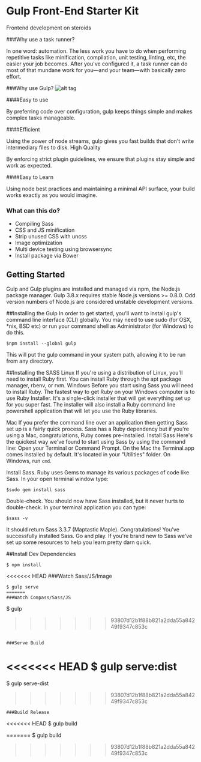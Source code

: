 # Gulp Front-End Starter Kit

Frontend development on steroids

###Why use a task runner?

In one word: automation. The less work you have to do when performing repetitive tasks like minification, compilation, unit testing, linting, etc, the easier your job becomes. After you've configured it, a task runner can do most of that mundane work for you—and your team—with basically zero effort.

###Why use Gulp?
![alt tag](https://raw.githubusercontent.com/gulpjs/artwork/master/gulp-2x.png)


####Easy to use

By preferring code over configuration, gulp keeps things simple and makes complex tasks manageable.

####Efficient

Using the power of node streams, gulp gives you fast builds that don't write intermediary files to disk.
High Quality

By enforcing strict plugin guidelines, we ensure that plugins stay simple and work as expected.

####Easy to Learn

Using node best practices and maintaining a minimal API surface, your build works exactly as you would imagine.
### What can this do?



* Compiling Sass
* CSS and JS minification
* Strip unused CSS with uncss
* Image optimization
* Multi device testing using browsersync
* Install package via Bower





## Getting Started
Gulp and Gulp plugins are installed and managed via npm, the Node.js package manager.
Gulp 3.8.x requires stable Node.js versions >= 0.8.0. Odd version numbers of Node.js are considered unstable development versions.

##Installing the Gulp
In order to get started, you'll want to install gulp's command line interface (CLI) globally. You may need to use sudo (for OSX, *nix, BSD etc) or run your command shell as Administrator (for Windows) to do this.

```
$npm install --global gulp
```

This will put the gulp command in your system path, allowing it to be run from any directory.


##Installing the SASS
Linux
If you're using a distribution of Linux, you'll need to install Ruby first. You can install Ruby through the apt package manager, rbenv, or rvm.
Windows
Before you start using Sass you will need to install Ruby. The fastest way to get Ruby on your Windows computer is to use Ruby Installer. It's a single-click installer that will get everything set up for you super fast.
The installer will also install a Ruby command line powershell application that will let you use the Ruby libraries.

Mac
If you prefer the command line over an application then getting Sass set up is a fairly quick process. Sass has a Ruby dependency but if you're using a Mac, congratulations, Ruby comes pre-installed.
Install Sass
Here's the quickest way we've found to start using Sass by using the command line:
Open your Terminal or Command Prompt. On the Mac the Terminal.app comes installed by default. It's located in your "Utilities" folder. On Windows, run `cmd`.

Install Sass. Ruby uses Gems to manage its various packages of code like Sass. In your open terminal window type:
```
$sudo gem install sass

```

Double-check. You should now have Sass installed, but it never hurts to double-check. In your terminal application you can type:
```
$sass -v
```

It should return Sass 3.3.7 (Maptastic Maple). Congratulations! You've successfully installed Sass.
Go and play. If you're brand new to Sass we've set up some resources to help you learn pretty darn quick.

##Install Dev Dependencies
```
$ npm install

```
<<<<<<< HEAD
###Watch Sass/JS/Image
```
$ gulp serve
=======
###Watch Compass/Sass/JS
```
$ gulp
>>>>>>> 93807d12b1f88b821a2dda55a84249f9347c853c

```

###Serve Build
```
<<<<<<< HEAD
$ gulp serve:dist
=======
$ gulp serve-dist
>>>>>>> 93807d12b1f88b821a2dda55a84249f9347c853c

```
###Build Release
```
<<<<<<< HEAD
$ gulp build

=======
$ gulp build
>>>>>>> 93807d12b1f88b821a2dda55a84249f9347c853c
